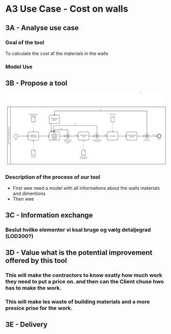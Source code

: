 # A3 Use Case - Cost on walls
## 3A - Analyse use case
### Goal of the tool
To calculate the cost af the materials in the walls
### Model Use



## 3B - Propose a tool
![image](https://github.com/AnjaHolmquist/Group11-Assignments.-/blob/main/BPMN.png)
### Description of the process of our tool
- First wee need a model with all informations about the walls materials and dimentions
- Then wee

## 3C - Information exchange
### Beslut hvilke elementer vi ksal bruge og vælg detaljegrad (LOD300?)
### 

## 3D - Value what is the potential improvement offered by this tool
### This will make the contractors to know exatly how much work they need to put a price on. and then can the Client chuse hwo has to make the work.
### This will make les waste of building materials and a more presice prise for the work. 

## 3E - Delivery
### 
